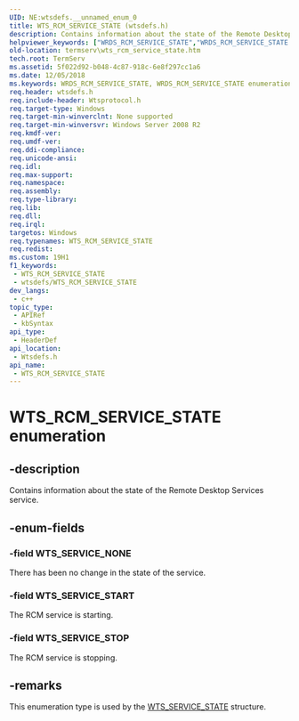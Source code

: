 ```yaml
---
UID: NE:wtsdefs.__unnamed_enum_0
title: WTS_RCM_SERVICE_STATE (wtsdefs.h)
description: Contains information about the state of the Remote Desktop Services service.
helpviewer_keywords: ["WRDS_RCM_SERVICE_STATE","WRDS_RCM_SERVICE_STATE enumeration [Remote Desktop Services]","WTS_RCM_SERVICE_STATE","WTS_RCM_SERVICE_STATE enumeration [Remote Desktop Services]","WTS_SERVICE_NONE","WTS_SERVICE_START","WTS_SERVICE_STOP","termserv.wts_rcm_service_state","wtsdefs/WRDS_RCM_SERVICE_STATE","wtsdefs/WTS_RCM_SERVICE_STATE","wtsdefs/WTS_SERVICE_NONE","wtsdefs/WTS_SERVICE_START","wtsdefs/WTS_SERVICE_STOP"]
old-location: termserv\wts_rcm_service_state.htm
tech.root: TermServ
ms.assetid: 5f022d92-b048-4c87-918c-6e8f297cc1a6
ms.date: 12/05/2018
ms.keywords: WRDS_RCM_SERVICE_STATE, WRDS_RCM_SERVICE_STATE enumeration [Remote Desktop Services], WTS_RCM_SERVICE_STATE, WTS_RCM_SERVICE_STATE enumeration [Remote Desktop Services], WTS_SERVICE_NONE, WTS_SERVICE_START, WTS_SERVICE_STOP, termserv.wts_rcm_service_state, wtsdefs/WRDS_RCM_SERVICE_STATE, wtsdefs/WTS_RCM_SERVICE_STATE, wtsdefs/WTS_SERVICE_NONE, wtsdefs/WTS_SERVICE_START, wtsdefs/WTS_SERVICE_STOP
req.header: wtsdefs.h
req.include-header: Wtsprotocol.h
req.target-type: Windows
req.target-min-winverclnt: None supported
req.target-min-winversvr: Windows Server 2008 R2
req.kmdf-ver: 
req.umdf-ver: 
req.ddi-compliance: 
req.unicode-ansi: 
req.idl: 
req.max-support: 
req.namespace: 
req.assembly: 
req.type-library: 
req.lib: 
req.dll: 
req.irql: 
targetos: Windows
req.typenames: WTS_RCM_SERVICE_STATE
req.redist: 
ms.custom: 19H1
f1_keywords:
 - WTS_RCM_SERVICE_STATE
 - wtsdefs/WTS_RCM_SERVICE_STATE
dev_langs:
 - c++
topic_type:
 - APIRef
 - kbSyntax
api_type:
 - HeaderDef
api_location:
 - Wtsdefs.h
api_name:
 - WTS_RCM_SERVICE_STATE
---
```


# WTS_RCM_SERVICE_STATE enumeration


## -description

Contains information about the state of the Remote Desktop Services service.

## -enum-fields

### -field WTS_SERVICE_NONE

There has been no change in the state of the service.

### -field WTS_SERVICE_START

The RCM service is starting.

### -field WTS_SERVICE_STOP

The RCM service is stopping.

## -remarks

This enumeration type is used by the <a href="/windows/desktop/api/wtsdefs/ns-wtsdefs-wts_service_state">WTS_SERVICE_STATE</a> structure.